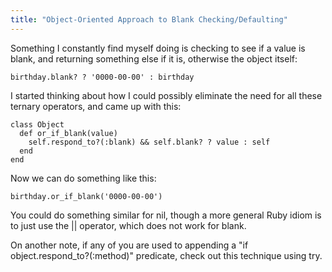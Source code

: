 ```yaml
---
title: "Object-Oriented Approach to Blank Checking/Defaulting"
---
```


Something I constantly find myself doing is checking to see if a value is blank, and returning something else if it is, otherwise the object itself:

    birthday.blank? ? '0000-00-00' : birthday

I started thinking about how I could possibly eliminate the need for all these ternary operators, and came up with this:

    class Object
      def or_if_blank(value)
        self.respond_to?(:blank) && self.blank? ? value : self
      end
    end

Now we can do something like this:

    birthday.or_if_blank('0000-00-00')

You could do something similar for nil, though a more general Ruby idiom is to just use the || operator, which does not work for blank.

On another note, if any of you are used to appending a "if object.respond_to?(:method)" predicate, check out this technique using try.

